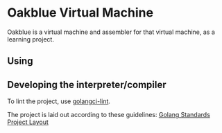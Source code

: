 # Oakblue Virtual Machine

Oakblue is a virtual machine and assembler for that virtual machine, as a learning project.

## Using

## Developing the interpreter/compiler

To lint the project, use [golangci-lint](https://github.com/golangci/golangci-lint).

The project is laid out according to these guidelines:
[Golang Standards Project Layout](https://github.com/golang-standards/project-layout)
